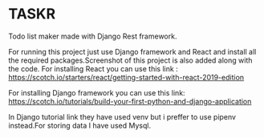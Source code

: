 # TASKR
Todo list maker made with Django Rest framework.

For running this project just use Django framework and React and install all the required packages.Screenshot of this project is also added along with the code. 
For installing React you can use this link : 
https://scotch.io/starters/react/getting-started-with-react-2019-edition

For installing Django framework you can use this link:
https://scotch.io/tutorials/build-your-first-python-and-django-application

In Django tutorial link they have used venv but i preffer to use pipenv instead.For storing data I have used Mysql.
